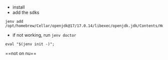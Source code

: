 -  install
-  add the sdks
```shell
jenv add /opt/homebrew/Cellar/openjdk@17/17.0.14/libexec/openjdk.jdk/Contents/Home
```
-  if not working, run `jenv doctor`
```shell
eval "$(jenv init -)";
```
 ==not on nu==
 
